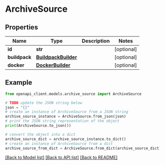 # ArchiveSource


## Properties

Name | Type | Description | Notes
------------ | ------------- | ------------- | -------------
**id** | **str** |  | [optional] 
**buildpack** | [**BuildpackBuilder**](BuildpackBuilder.md) |  | [optional] 
**docker** | [**DockerBuilder**](DockerBuilder.md) |  | [optional] 

## Example

```python
from openapi_client.models.archive_source import ArchiveSource

# TODO update the JSON string below
json = "{}"
# create an instance of ArchiveSource from a JSON string
archive_source_instance = ArchiveSource.from_json(json)
# print the JSON string representation of the object
print(ArchiveSource.to_json())

# convert the object into a dict
archive_source_dict = archive_source_instance.to_dict()
# create an instance of ArchiveSource from a dict
archive_source_from_dict = ArchiveSource.from_dict(archive_source_dict)
```
[[Back to Model list]](../README.md#documentation-for-models) [[Back to API list]](../README.md#documentation-for-api-endpoints) [[Back to README]](../README.md)


